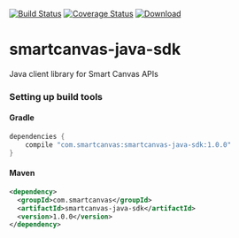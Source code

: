 [![Build Status](https://travis-ci.org/smartcanvas/java-sdk.png?branch=master)](https://travis-ci.org/smartcanvas/java-sdk)
[![Coverage Status](https://coveralls.io/repos/smartcanvas/java-sdk/badge.png?branch=master)](https://coveralls.io/r/smartcanvas/java-sdk?branch=master)
[ ![Download](https://api.bintray.com/packages/smartcanvas/maven/smartcanvas-java-sdk/images/download.svg) ](https://bintray.com/smartcanvas/maven/smartcanvas-java-sdk/_latestVersion)

smartcanvas-java-sdk
=====================

Java client library for Smart Canvas APIs


### Setting up build tools 


#### Gradle

```groovy
dependencies {
    compile "com.smartcanvas:smartcanvas-java-sdk:1.0.0"
}
```

#### Maven

```xml
<dependency>
  <groupId>com.smartcanvas</groupId>
  <artifactId>smartcanvas-java-sdk</artifactId>
  <version>1.0.0</version>
</dependency>
```